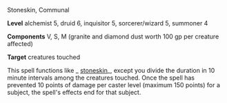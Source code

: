 Stoneskin, Communal

**Level** alchemist 5, druid 6, inquisitor 5, sorcerer/wizard 5, summoner 4

**Components** V, S, M (granite and diamond dust worth 100 gp per creature affected)

**Target** creatures touched

This spell functions like _ [stoneskin](/pathfinderRPG/prd/spells/stoneskin.html#_stoneskin)_, except you divide the duration in 10 minute intervals among the creatures touched. Once the spell has prevented 10 points of damage per caster level (maximum 150 points) for a subject, the spell's effects end for that subject.

